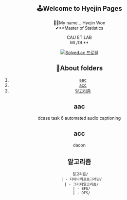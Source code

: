 <div align="center">
 
 ## 🕹Welcome to Hyejin Pages  
 👏👏My name... Hyejin Won  
 ✔**Master of Statistics


 CAU ET LAB   
 ML/DL**   

 [![Solved.ac
 프로필](http://mazassumnida.wtf/api/generate_badge?boj=whj9492)](https://solved.ac/whj9492)

 ## 📂About folders
  1. [aac](#aac)  
  2. [acc](#acc)  
  3. [알고리즘](#알고리즘)

 ## aac
 dcase task 6 automated audio captioning

 ## acc
 dacon
 
 ## 알고리즘
     알고리즘/
      | - 다이나믹프로그래밍/
      | - 그리디알고리즘/
      | - BFS/
      | - DFS/
 
</div>
